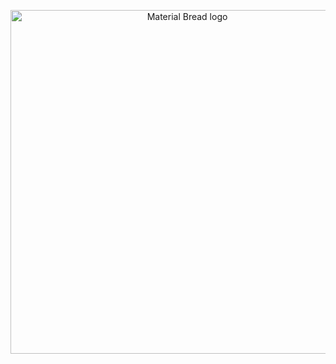 <p align="center">
<img width="550" src="https://img.shields.io/badge/Word%20Of%20The%20Day%3A-Point-brightgreen.svg?style=for-the-badge" alt="Material Bread logo">
</p>
